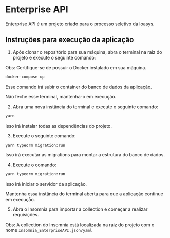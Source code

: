 # Enterprise API

Enterprise API é um projeto criado para o processo seletivo da Ioasys.

## Instruções para execução da aplicação

1. Após clonar o repositório para sua máquina, abra o terminal na raiz do projeto e execute o seguinte comando:

Obs: Certifique-se de possuir o Docker instalado em sua máquina.

```bash
docker-compose up
```

Esse comando irá subir o container do banco de dados da aplicação.

Não feche esse terminal, mantenha-o em execução.

2. Abra uma nova instância do terminal e execute o seguinte comando:

```bash
yarn
```

Isso irá instalar todas as dependências do projeto.

3. Execute o seguinte comando:

```bash
yarn typeorm migration:run
```

Isso irá executar as migrations para montar a estrutura do banco de dados.

4. Execute o comando:

```bash
yarn typeorm migration:run
```

Isso irá iniciar o servidor da aplicação.

Mantenha essa instância do terminal aberta para que a aplicação continue em execução.

5. Abra o Insomnia para importar a collection e começar a realizar requisições.

Obs: A collection do Insomnia está localizada na raiz do projeto com o nome ```Insomnia_EnterpriseAPI.json/yaml```

